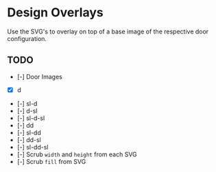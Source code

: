 # Design Overlays

Use the SVG's to overlay on top of a base image of the respective door configuration.

## TODO
- [-] Door Images
-   [x] d
-   [-] sl-d
-   [-] d-sl
-   [-] sl-d-sl
-   [-] dd
-   [-] sl-dd
-   [-] dd-sl
-   [-] sl-dd-sl
- [-] Scrub `width` and `height` from each SVG
- [-] Scrub `fill` from SVG